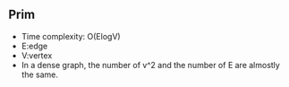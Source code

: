 ## Prim
- Time complexity: O(ElogV)
- E:edge 
- V:vertex
- In a dense graph, the number of v^2 and the number of E are almostly the same.
